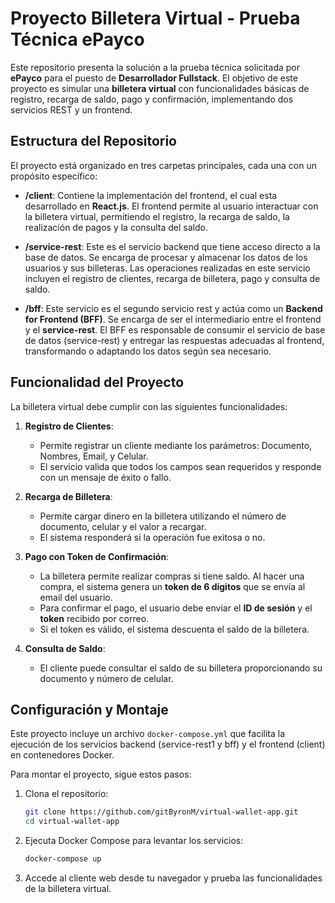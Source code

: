 # Proyecto Billetera Virtual - Prueba Técnica ePayco

Este repositorio presenta la solución a la prueba técnica solicitada por **ePayco** para el puesto de **Desarrollador Fullstack**. El objetivo de este proyecto es simular una **billetera virtual** con funcionalidades básicas de registro, recarga de saldo, pago y confirmación, implementando dos servicios REST y un frontend.

## Estructura del Repositorio

El proyecto está organizado en tres carpetas principales, cada una con un propósito específico:

- **/client**: Contiene la implementación del frontend, el cual esta desarrollado en **React.js**. El frontend permite al usuario interactuar con la billetera virtual, permitiendo el registro, la recarga de saldo, la realización de pagos y la consulta del saldo.

- **/service-rest**: Este es el servicio backend que tiene acceso directo a la base de datos. Se encarga de procesar y almacenar los datos de los usuarios y sus billeteras. Las operaciones realizadas en este servicio incluyen el registro de clientes, recarga de billetera, pago y consulta de saldo.

- **/bff**: Este servicio es el segundo servicio rest y actúa como un **Backend for Frontend (BFF)**. Se encarga de ser el intermediario entre el frontend y el **service-rest**. El BFF es responsable de consumir el servicio de base de datos (service-rest) y entregar las respuestas adecuadas al frontend, transformando o adaptando los datos según sea necesario.

## Funcionalidad del Proyecto

La billetera virtual debe cumplir con las siguientes funcionalidades:

1. **Registro de Clientes**:
   - Permite registrar un cliente mediante los parámetros: Documento, Nombres, Email, y Celular.
   - El servicio valida que todos los campos sean requeridos y responde con un mensaje de éxito o fallo.

2. **Recarga de Billetera**:
   - Permite cargar dinero en la billetera utilizando el número de documento, celular y el valor a recargar.
   - El sistema responderá si la operación fue exitosa o no.

3. **Pago con Token de Confirmación**:
   - La billetera permite realizar compras si tiene saldo. Al hacer una compra, el sistema genera un **token de 6 dígitos** que se envía al email del usuario.
   - Para confirmar el pago, el usuario debe enviar el **ID de sesión** y el **token** recibido por correo.
   - Si el token es válido, el sistema descuenta el saldo de la billetera.

4. **Consulta de Saldo**:
   - El cliente puede consultar el saldo de su billetera proporcionando su documento y número de celular.

## Configuración y Montaje

Este proyecto incluye un archivo `docker-compose.yml` que facilita la ejecución de los servicios backend (service-rest1 y bff) y el frontend (client) en contenedores Docker. 

Para montar el proyecto, sigue estos pasos:

1. Clona el repositorio:
   ```bash
   git clone https://github.com/gitByronM/virtual-wallet-app.git
   cd virtual-wallet-app

2. Ejecuta Docker Compose para levantar los servicios:
    ```bash
    docker-compose up

3. Accede al cliente web desde tu navegador y prueba las funcionalidades de la billetera virtual.